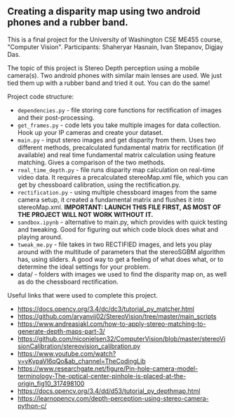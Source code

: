 ## Creating a disparity map using two android phones and a rubber band. 

This is a final project for the University of Washington CSE ME455 course, "Computer Vision". Participants:
Shaheryar Hasnain, Ivan Stepanov, Digjay Das.

The topic of this project is Stereo Depth perception using a mobile camera(s). Two android phones with similar
main lenses are used. We just tied them up with a rubber band and tried it out. You can do the same! 

Project code structure:
* `dependencies.py` - file storing core functions for rectification of images and their post-processing.
* `get_frames.py` - code lets you take multiple images for data collection. Hook up your IP cameras and create your dataset.
* `main.py` - input stereo images and get disparity from them. Uses two different methods, precalculated fundamental matrix for rectification (if available) and real time fundamental matrix calculation using feature matching. Gives a comparison of the two methods.
* `real_time_depth.py` - file runs disparity map calculation on real-time video data. It requires a precalculated stereoMap.xml file, which you can get by chessboard calibration, using the rectification.py.
* `rectification.py` - using multiple chessboard images from the same camera setup, it created a fundamental matrix and flushes it into stereoMap.xml. **IMPORTANT: LAUNCH THIS FILE FIRST, AS MOST OF THE PROJECT WILL NOT WORK WITHOUT IT.**
* `sandbox.ipynb` - alternative to main.py, which provides with quick testing and tweaking. Good for figuring out which code block does what and playing around.
* `tweak_me.py` - file takes in two RECTIFIED images, and lets you play around with the multitude of parameters that the stereoSGBM algorithm has, using sliders. A good way to get a feeling of what does what, or to determine the ideal settings for your problem.
* data/ - folders with images we used to find the disparity map on, as well as do the chessboard rectification.

Useful links that were used to complete this project.
* https://docs.opencv.org/3.4/dc/dc3/tutorial_py_matcher.html
* https://github.com/aryanvij02/StereoVision/tree/master/main_scripts
* https://www.andreasjakl.com/how-to-apply-stereo-matching-to-generate-depth-maps-part-3/
* https://github.com/niconielsen32/ComputerVision/blob/master/stereoVisionCalibration/stereovision_calibration.py
* https://www.youtube.com/watch?v=yKypaVl6qQo&ab_channel=TheCodingLib
* https://www.researchgate.net/figure/Pin-hole-camera-model-terminology-The-optical-center-pinhole-is-placed-at-the-origin_fig10_317498100
* https://docs.opencv.org/3.4/dd/d53/tutorial_py_depthmap.html
* https://learnopencv.com/depth-perception-using-stereo-camera-python-c/